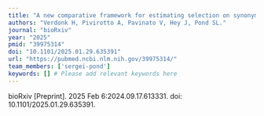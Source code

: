 ```yaml
---
title: "A new comparative framework for estimating selection on synonymous substitutions"
authors: "Verdonk H, Pivirotto A, Pavinato V, Hey J, Pond SL."
journal: "bioRxiv"
year: "2025"
pmid: "39975314"
doi: "10.1101/2025.01.29.635391"
url: "https://pubmed.ncbi.nlm.nih.gov/39975314/"
team_members: ['sergei-pond']
keywords: [] # Please add relevant keywords here
---
```

bioRxiv [Preprint]. 2025 Feb 6:2024.09.17.613331. doi: 10.1101/2025.01.29.635391.